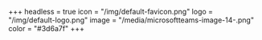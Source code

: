 +++
headless = true
icon = "/img/default-favicon.png"
logo = "/img/default-logo.png"
image = "/media/microsoftteams-image-14-.png"
color = "#3d6a7f"
+++

